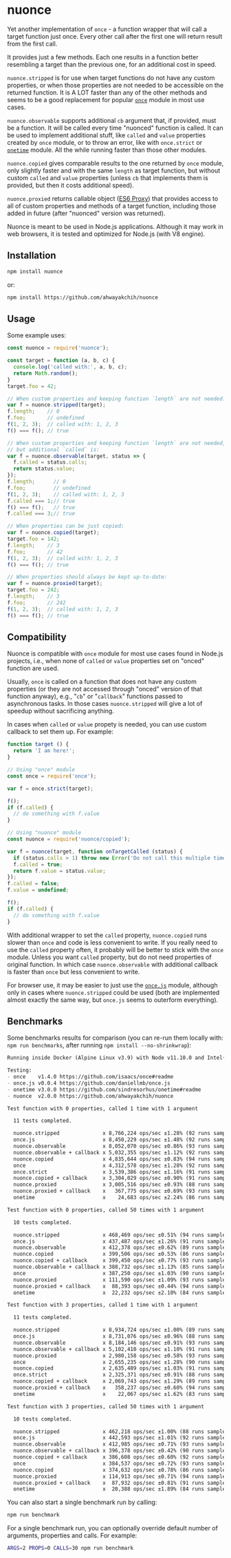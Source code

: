 nuonce
======

Yet another implementation of `once` - a function wrapper that will call a target function just once. Every other call after the first one will return result from the first call.

It provides just a few methods. Each one results in a function better resembling a target than the previous one, for an additional cost in speed.

`nuonce.stripped` is for use when target functions do not have any custom properties, or when those properties are not needed to be accessible on the returned function. It is A LOT faster than any of the other methods and seems to be a good replacement for popular [`once`](https://github.com/isaacs/once) module in most use cases.

`nuonce.observable` supports additional `cb` argument that, if provided, must be a function. It will be called every time "nuonced" function is called. It can be used to implement additional stuff, like `called` and `value` properties created by `once` module, or to throw an error, like with `once.strict` or [`onetime`](https://github.com/sindresorhus/onetime) module. All the while running faster than those other modules.

`nuonce.copied` gives comparable results to the one returned by `once` module, only slightly faster and with the same `length` as target function, but without custom `called` and `value` properties (unless `cb` that implements them is provided, but then it costs additional speed).

`nuonce.proxied` returns callable object ([ES6 Proxy](https://developer.mozilla.org/en/docs/Web/JavaScript/Reference/Global_Objects/Proxy)) that provides access to all of custom properties and methods of a target function, including those added in future (after "nuonced" version was returned).

Nuonce is meant to be used in Node.js applications. Although it may work in web browsers, it is tested and optimized for Node.js (with V8 engine).


## Installation

```sh
npm install nuonce
```

or:

```sh
npm install https://github.com/ahwayakchih/nuonce
```


## Usage

Some example uses:

```js
const nuonce = require('nuonce');

const target = function (a, b, c) {
  console.log('called with:', a, b, c);
  return Math.random();
}
target.foo = 42;

// When custom properties and keeping function `length` are not needed:
var f = nuonce.stripped(target);
f.length;    // 0
f.foo;       // undefined
f(1, 2, 3);  // called with: 1, 2, 3
f() === f(); // true

// When custom properties and keeping function `length` are not needed,
// but additional `called` is:
var f = nuonce.observable(target, status => {
  f.called = status.calls;
  return status.value;
});
f.length;      // 0
f.foo;         // undefined
f(1, 2, 3);    // called with: 1, 2, 3
f.called === 1;// true
f() === f();   // true
f.called === 3;// true

// When properties can be just copied:
var f = nuonce.copied(target);
target.foo = 142;
f.length;    // 3
f.foo;       // 42
f(1, 2, 3);  // called with: 1, 2, 3
f() === f(); // true

// When properties should always be kept up-to-date:
var f = nuonce.proxied(target);
target.foo = 242;
f.length;    // 3
f.foo;       // 242
f(1, 2, 3);  // called with: 1, 2, 3
f() === f(); // true
```


## Compatibility

Nuonce is compatible with `once` module for most use cases found in Node.js projects, i.e., when none of `called` or `value` properties set on "onced" function are used.

Usually, `once` is called on a function that does not have any custom properties (or they are not accessed through "onced" version of that function anyway), e.g., "`cb`" or "`callback`" functions passed to asynchronous tasks. In those cases `nuonce.stripped` will give a lot of speedup without sacrificing anything.

In cases when `called` or `value` propety is needed, you can use custom callback to set them up. For example:

```js
function target () {
  return 'I am here!';
}

// Using "once" module
const once = require('once');

var f = once.strict(target);

f();
if (f.called) {
  // do something with f.value
}

// Using "nuonce" module
const nuonce = require('nuonce/copied');

var f = nuonce(target, function onTargetCalled (status) {
  if (status.calls > 1) throw new Error('Do not call this multiple times');
  f.called = true;
  return f.value = status.value;
});
f.called = false;
f.value = undefined;

f();
if (f.called) {
  // do something with f.value
}
```

With additional wrapper to set the `called` property, `nuonce.copied` runs slower than `once` and code is less convenient to write. If you really need to use the `called` property often, it probably will be better to stick with the `once` module. Unless you want `called` property, but do not need properties of original function. In which case `nuonce.observable` with additional callback is faster than `once` but less convenient to write.

For browser use, it may be easier to just use the [`once.js`](https://github.com/daniellmb/once.js) module, although only in cases where `nuonce.stripped` could be used (both are implemented almost exactly the same way, but `once.js` seems to outerform everything).


## Benchmarks

Some benchmarks results for comparison (you can re-run them locally with: `npm run benchmarks`, after running `npm install --no-shrinkwrap`):

```markdown
Running inside Docker (Alpine Linux v3.9) with Node v11.10.0 and Intel(R) Core(TM) i7-3537U CPU @ 2.00GHz x 4

Testing:
- once    v1.4.0 https://github.com/isaacs/once#readme           
- once.js v0.0.4 https://github.com/daniellmb/once.js            
- onetime v3.0.0 https://github.com/sindresorhus/onetime#readme  
- nuonce  v2.0.0 https://github.com/ahwayakchih/nuonce           

Test function with 0 properties, called 1 time with 1 argument

  11 tests completed.

  nuonce.stripped              x 8,766,224 ops/sec ±1.28% (92 runs sampled)
  once.js                      x 8,450,229 ops/sec ±1.48% (92 runs sampled)
  nuonce.observable            x 8,052,070 ops/sec ±0.86% (93 runs sampled)
  nuonce.observable + callback x 5,032,355 ops/sec ±1.12% (92 runs sampled)
  nuonce.copied                x 4,835,644 ops/sec ±0.83% (94 runs sampled)
  once                         x 4,312,578 ops/sec ±1.28% (92 runs sampled)
  once.strict                  x 3,539,386 ops/sec ±1.16% (91 runs sampled)
  nuonce.copied + callback     x 3,304,029 ops/sec ±0.90% (91 runs sampled)
  nuonce.proxied               x 3,005,516 ops/sec ±0.93% (88 runs sampled)
  nuonce.proxied + callback    x   367,775 ops/sec ±0.69% (93 runs sampled)
  onetime                      x    24,683 ops/sec ±2.24% (86 runs sampled)

Test function with 0 properties, called 50 times with 1 argument

  10 tests completed.

  nuonce.stripped              x 468,469 ops/sec ±0.51% (94 runs sampled)
  once.js                      x 437,487 ops/sec ±1.26% (91 runs sampled)
  nuonce.observable            x 412,378 ops/sec ±0.62% (89 runs sampled)
  nuonce.copied                x 399,506 ops/sec ±0.53% (86 runs sampled)
  nuonce.copied + callback     x 399,450 ops/sec ±0.77% (93 runs sampled)
  nuonce.observable + callback x 388,732 ops/sec ±1.13% (85 runs sampled)
  once                         x 387,250 ops/sec ±1.03% (90 runs sampled)
  nuonce.proxied               x 111,590 ops/sec ±1.09% (93 runs sampled)
  nuonce.proxied + callback    x  88,393 ops/sec ±0.44% (94 runs sampled)
  onetime                      x  22,232 ops/sec ±2.10% (84 runs sampled)

Test function with 3 properties, called 1 time with 1 argument

  11 tests completed.

  nuonce.stripped              x 8,934,724 ops/sec ±1.00% (89 runs sampled)
  once.js                      x 8,731,076 ops/sec ±0.96% (88 runs sampled)
  nuonce.observable            x 8,184,146 ops/sec ±0.91% (93 runs sampled)
  nuonce.observable + callback x 5,102,410 ops/sec ±1.10% (91 runs sampled)
  nuonce.proxied               x 2,980,158 ops/sec ±0.58% (93 runs sampled)
  once                         x 2,655,235 ops/sec ±1.28% (90 runs sampled)
  nuonce.copied                x 2,635,489 ops/sec ±1.03% (91 runs sampled)
  once.strict                  x 2,325,371 ops/sec ±0.91% (88 runs sampled)
  nuonce.copied + callback     x 2,069,743 ops/sec ±1.29% (89 runs sampled)
  nuonce.proxied + callback    x   358,237 ops/sec ±0.60% (94 runs sampled)
  onetime                      x    22,067 ops/sec ±1.62% (83 runs sampled)

Test function with 3 properties, called 50 times with 1 argument

  10 tests completed.

  nuonce.stripped              x 462,218 ops/sec ±1.00% (88 runs sampled)
  once.js                      x 442,593 ops/sec ±1.01% (92 runs sampled)
  nuonce.observable            x 412,985 ops/sec ±0.71% (93 runs sampled)
  nuonce.observable + callback x 396,378 ops/sec ±0.42% (90 runs sampled)
  nuonce.copied + callback     x 386,608 ops/sec ±0.60% (92 runs sampled)
  once                         x 384,537 ops/sec ±0.72% (93 runs sampled)
  nuonce.copied                x 374,632 ops/sec ±0.78% (86 runs sampled)
  nuonce.proxied               x 114,913 ops/sec ±0.71% (94 runs sampled)
  nuonce.proxied + callback    x  87,932 ops/sec ±0.81% (91 runs sampled)
  onetime                      x  20,388 ops/sec ±1.89% (84 runs sampled)
```

You can also start a single benchmark run by calling:

```sh
npm run benchmark
```

For a single benchmark run, you can optionally override default number of arguments, properties and calls. For example:

```sh
ARGS=2 PROPS=0 CALLS=30 npm run benchmark
```
